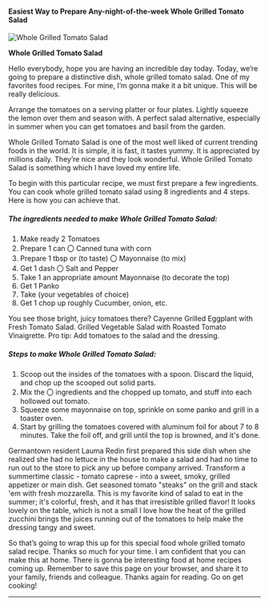             

#### Easiest Way to Prepare Any-night-of-the-week Whole Grilled Tomato Salad

![Whole Grilled Tomato Salad](https://img-global.cpcdn.com/recipes/5491496366112768/751x532cq70/whole-grilled-tomato-salad-recipe-main-photo.jpg)

**Whole Grilled Tomato Salad**

Hello everybody, hope you are having an incredible day today. Today, we’re going to prepare a distinctive dish, whole grilled tomato salad. One of my favorites food recipes. For mine, I’m gonna make it a bit unique. This will be really delicious.

Arrange the tomatoes on a serving platter or four plates. Lightly squeeze the lemon over them and season with. A perfect salad alternative, especially in summer when you can get tomatoes and basil from the garden.

Whole Grilled Tomato Salad is one of the most well liked of current trending foods in the world. It is simple, it is fast, it tastes yummy. It is appreciated by millions daily. They’re nice and they look wonderful. Whole Grilled Tomato Salad is something which I have loved my entire life.

To begin with this particular recipe, we must first prepare a few ingredients. You can cook whole grilled tomato salad using 8 ingredients and 4 steps. Here is how you can achieve that.

##### The ingredients needed to make Whole Grilled Tomato Salad:

1.  Make ready 2 Tomatoes
2.  Prepare 1 can 〇 Canned tuna with corn
3.  Prepare 1 tbsp or (to taste) 〇 Mayonnaise (to mix)
4.  Get 1 dash 〇 Salt and Pepper
5.  Take 1 an appropriate amount Mayonnaise (to decorate the top)
6.  Get 1 Panko
7.  Take (your vegetables of choice)
8.  Get 1 chop up roughly Cucumber, onion, etc.

You see those bright, juicy tomatoes there? Cayenne Grilled Eggplant with Fresh Tomato Salad. Grilled Vegetable Salad with Roasted Tomato Vinaigrette. Pro tip: Add tomatoes to the salad and the dressing.

##### Steps to make Whole Grilled Tomato Salad:

1.  Scoop out the insides of the tomatoes with a spoon. Discard the liquid, and chop up the scooped out solid parts.
2.  Mix the 〇 ingredients and the chopped up tomato, and stuff into each hollowed out tomato.
3.  Squeeze some mayonnaise on top, sprinkle on some panko and grill in a toaster oven.
4.  Start by grilling the tomatoes covered with aluminum foil for about 7 to 8 minutes. Take the foil off, and grill until the top is browned, and it's done.

Germantown resident Lauma Redin first prepared this side dish when she realized she had no lettuce in the house to make a salad and had no time to run out to the store to pick any up before company arrived. Transform a summertime classic - tomato caprese - into a sweet, smoky, grilled appetizer or main dish. Get seasoned tomato "steaks" on the grill and stack 'em with fresh mozzarella. This is my favorite kind of salad to eat in the summer; it's colorful, fresh, and it has that irresistible grilled flavor! It looks lovely on the table, which is not a small I love how the heat of the grilled zucchini brings the juices running out of the tomatoes to help make the dressing tangy and sweet.

So that’s going to wrap this up for this special food whole grilled tomato salad recipe. Thanks so much for your time. I am confident that you can make this at home. There is gonna be interesting food at home recipes coming up. Remember to save this page on your browser, and share it to your family, friends and colleague. Thanks again for reading. Go on get cooking!

* * *